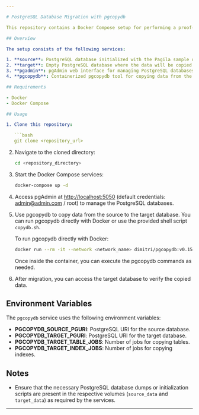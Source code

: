 ```yaml
---

# PostgreSQL Database Migration with pgcopydb

This repository contains a Docker Compose setup for performing a proof-of-concept (POC) database migration using pgcopydb. The migration involves copying data from a source PostgreSQL database, initialized with the Pagila sample database, to a target PostgreSQL database.

## Overview

The setup consists of the following services:

1. **source**: PostgreSQL database initialized with the Pagila sample database.
2. **target**: Empty PostgreSQL database where the data will be copied.
3. **pgadmin**: pgAdmin web interface for managing PostgreSQL databases.
4. **pgcopydb**: Containerized pgcopydb tool for copying data from the source to the target database.

## Requirements

- Docker
- Docker Compose

## Usage

1. Clone this repository:

   ```bash
   git clone <repository_url>
   ```

2. Navigate to the cloned directory:

   ```bash
   cd <repository_directory>
   ```

3. Start the Docker Compose services:

   ```bash
   docker-compose up -d
   ```

4. Access pgAdmin at [http://localhost:5050](http://localhost:5050) (default credentials: admin@admin.com / root) to manage the PostgreSQL databases.

5. Use pgcopydb to copy data from the source to the target database. You can run pgcopydb directly with Docker or use the provided shell script `copydb.sh`.

   To run pgcopydb directly with Docker:

   ```bash
   docker run --rm -it --network <network_name> dimitri/pgcopydb:v0.15 /bin/bash
   ```

   Once inside the container, you can execute the pgcopydb commands as needed.

6. After migration, you can access the target database to verify the copied data.

## Environment Variables

The `pgcopydb` service uses the following environment variables:

- **PGCOPYDB_SOURCE_PGURI**: PostgreSQL URI for the source database.
- **PGCOPYDB_TARGET_PGURI**: PostgreSQL URI for the target database.
- **PGCOPYDB_TARGET_TABLE_JOBS**: Number of jobs for copying tables.
- **PGCOPYDB_TARGET_INDEX_JOBS**: Number of jobs for copying indexes.

## Notes

- Ensure that the necessary PostgreSQL database dumps or initialization scripts are present in the respective volumes (`source_data` and `target_data`) as required by the services.

---
```



